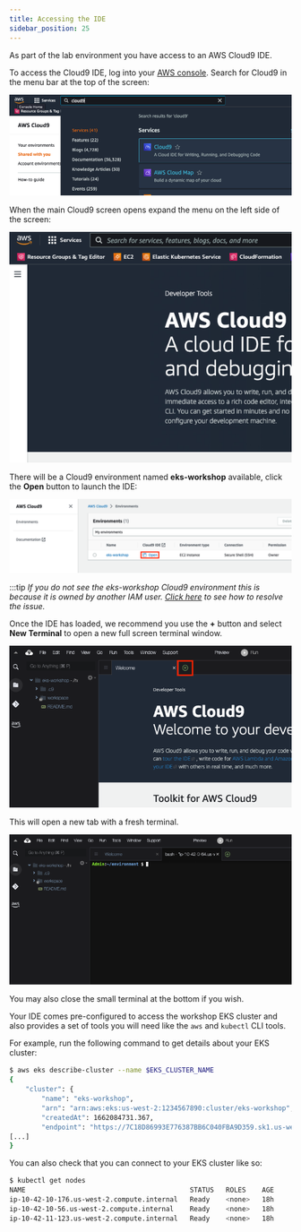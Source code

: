 ```yaml
---
title: Accessing the IDE
sidebar_position: 25
---
```


As part of the lab environment you have access to an AWS Cloud9 IDE.

To access the Cloud9 IDE, log into your [AWS console](https://console.aws.amazon.com/). Search for Cloud9 in the menu bar at the top of the screen:

![Search for the Cloud9 service](./assets/search.png)

When the main Cloud9 screen opens expand the menu on the left side of the screen:

![Access Cloud9 service menu](./assets/menu.png)

There will be a Cloud9 environment named **eks-workshop** available, click the **Open** button to launch the IDE:

![Open the Cloud9 IDE](./assets/environment.png)

:::tip
*If you do not see the eks-workshop Cloud9 environment this is because it is owned by another IAM user. [Click here](./fix-cloud9.md) to see how to resolve the issue.*


Once the IDE has loaded, we recommend you use the **+** button and select **New Terminal** to open a new full screen terminal window.

![Open new Cloud9 terminal](./assets/terminal-open.png)

This will open a new tab with a fresh terminal.

![Shows new Cloud9 terminal](./assets/terminal.png)

You may also close the small terminal at the bottom if you wish.

Your IDE comes pre-configured to access the workshop EKS cluster and also provides a set of tools you will need like the `aws` and `kubectl` CLI tools.

For example, run the following command to get details about your EKS cluster:

```bash
$ aws eks describe-cluster --name $EKS_CLUSTER_NAME
{
    "cluster": {
        "name": "eks-workshop",
        "arn": "arn:aws:eks:us-west-2:1234567890:cluster/eks-workshop",
        "createdAt": 1662084731.367,
        "endpoint": "https://7C18D86993E776387BB6C040FBA9D359.sk1.us-west-2.eks.amazonaws.com",
[...]
}
```

You can also check that you can connect to your EKS cluster like so:

```bash
$ kubectl get nodes
NAME                                         STATUS   ROLES    AGE     VERSION
ip-10-42-10-176.us-west-2.compute.internal   Ready    <none>   18h     v1.23.9-eks-ba74326
ip-10-42-10-56.us-west-2.compute.internal    Ready    <none>   18h     v1.23.9-eks-ba74326
ip-10-42-11-123.us-west-2.compute.internal   Ready    <none>   18h     v1.23.9-eks-ba74326
```
